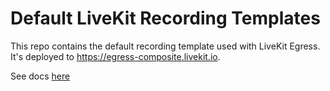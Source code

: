 # Default LiveKit Recording Templates

This repo contains the default recording template used with LiveKit Egress. It's deployed to https://egress-composite.livekit.io.

See docs [here](https://docs.livekit.io/guides/egress/room-composite/#default-layouts)

